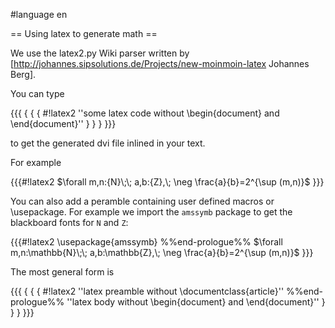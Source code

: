#language en

== Using latex to generate math ==

We use the latex2.py Wiki parser written by [http://johannes.sipsolutions.de/Projects/new-moinmoin-latex Johannes Berg].

You can type 

{{{
{ { { #!latex2
''some latex code without \begin{document} and \end{document}'' 
} } }
}}}

to get the generated dvi file inlined in your text. 

For example 

{{{#!latex2
$\forall m,n:{N}\;\; a,b:{Z},\; \neg \frac{a}{b}=2^{\sup (m,n)}$
}}}

You can also add a peramble containing user defined macros or \usepackage. For example we import the `amssymb` package to get the blackboard fonts for `N` and `Z`:

{{{#!latex2
\usepackage{amssymb}
 %%end-prologue%%
$\forall m,n:\mathbb{N}\;\; a,b:\mathbb{Z},\; \neg \frac{a}{b}=2^{\sup (m,n)}$
}}}



The most general form is

{{{
{ { { #!latex2
''latex preamble without \documentclass{article}''
 %%end-prologue%%
''latex body without \begin{document} and \end{document}'' 
} } }
}}}
